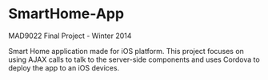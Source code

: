 SmartHome-App
=============

MAD9022 Final Project - Winter 2014

Smart Home application made for iOS platform.
This project focuses on using AJAX calls to talk to the server-side components and uses Cordova to deploy the app to an iOS devices.
